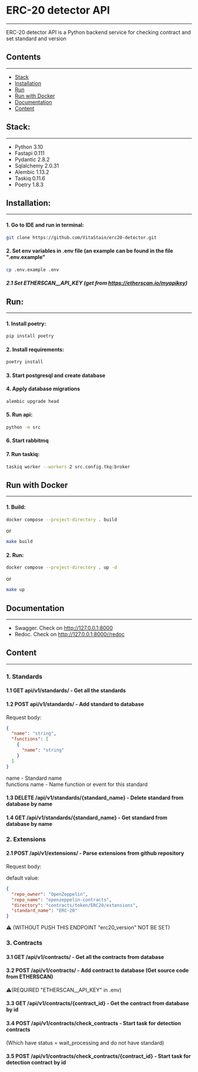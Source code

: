# ERC-20 detector API

- - -
ERC-20 detector API is a Python backend service for checking contract and set standard and version

## Contents

- - - 

- [Stack](#stack)
- [Installation](#installation)
- [Run](#run)
- [Run with Docker](#run-with-docker)
- [Documentation](#documentation)
- [Content](#content)

## Stack:

- - - 

* Python 3.10
* Fastapi 0.111
* Pydantic 2.8.2
* Sqlalchemy 2.0.31
* Alembic 1.13.2
* Taskiq 0.11.6
* Poetry 1.8.3

## Installation:

- - - 

#### 1. Go to IDE and run in terminal:

   ```bash
   git clone https://github.com/VitaStain/erc20-detector.git
   ```

#### 2. Set env variables in .env file (an example can be found in the file ".env.example"

  ```bash
  cp .env.example .env
  ```

##### 2.1 Set ETHERSCAN__API_KEY (get from https://etherscan.io/myapikey)

## Run:

- - - 

#### 1. Install poetry:

   ```bash
   pip install poetry
   ```

#### 2. Install requirements:

   ```bash
   poetry install
   ```

#### 3. Start postgresql and create database

#### 4. Apply database migrations

   ```bash
   alembic upgrade head
   ```

#### 5. Run api:

   ```bash
   python -m src
   ```

#### 6. Start rabbitmq

#### 7. Run taskiq:

   ```bash
   taskiq worker --workers 2 src.config.tkq:broker
   ```

## Run with Docker

- - - 

#### 1. Build:

   ```bash
   docker compose --project-directory . build
   ```

or

   ```bash
   make build
   ```

#### 2. Run:

   ```bash
   docker compose --project-directory . up -d
   ```

or

   ```bash
   make up
   ```

## Documentation

- - - 

- Swagger. Check on http://127.0.0.1:8000
- Redoc. Check on http://127.0.0.1:8000//redoc

## Content

- - - 

### 1. Standards

#### 1.1 GET api/v1/standards/ - Get all the standards

#### 1.2 POST api/v1/standards/ - Add standard to database

Request body:

```json
{
  "name": "string",
  "functions": [
    {
      "name": "string"
    }
  ]
}
```

name - Standard name  
functions name - Name function or event for this standard

#### 1.3 DELETE /api/v1/standards/{standard_name} - Delete standard from database by name

#### 1.4 GET /api/v1/standards/{standard_name} - Get standard from database by name

### 2. Extensions

#### 2.1 POST /api/v1/extensions/ - Parse extensions from github repository

Request body:

default value:

```json
{
  "repo_owner": "OpenZeppelin",
  "repo_name": "openzeppelin-contracts",
  "directory": "contracts/token/ERC20/extensions",
  "standard_name": "ERC-20"
}
```

⚠️ (WITHOUT PUSH THIS ENDPOINT "erc20_version" NOT BE SET)

### 3. Contracts

#### 3.1 GET /api/v1/contracts/ - Get all the contracts from database

#### 3.2 POST /api/v1/contracts/ - Add contract to database (Get source code from ETHERSCAN)

⚠️(REQUIRED "ETHERSCAN__API_KEY" in .env)

#### 3.3 GET /api/v1/contracts/{contract_id} - Get the contract from database by id

#### 3.4 POST /api/v1/contracts/check_contracts - Start task for detection contracts

(Which have status = wait_processing and do not have standard)

#### 3.5 POST /api/v1/contracts/check_contracts/{contract_id} - Start task for detection contract by id
